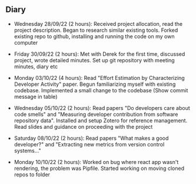 ## Diary

* Wednesday 28/09/22 (2 hours): Received project allocation, read the project description. Began to research similar existing tools. Forked existing repo to github, installing and running the code on my own computer

* Friday 30/09/22 (2 hours): Met with Derek for the first time, discussed project, wrote detailed minutes. Set up git repository with meeting minutes, diary etc

* Monday 03/10/22 (4 hours): Read "Effort Estimation by Characterizing Developer Activity" paper. Begun familiarizing myself with existing codebase. Implemented a small change to the codebase (Show commit message in table)

* Wednesday 05/10/22 (2 hours): Read papers "Do developers care about code smells" and "Measuring developer contribution from software repository data". Installed and setup Zotero for reference management. Read slides and guidance on proceeding with the project

* Saturday 08/10/22 (2 hours): Read papers "What makes a good developer?" and "Extracting new metrics from version control systems..." 

* Monday 10/10/22 (2 hours): Worked on bug where react app wasn't rendering, the problem was Pipfile. Started working on moving cloned repos to folder